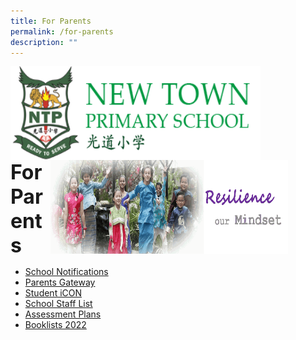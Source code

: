 ```yaml
---
title: For Parents
permalink: /for-parents
description: ""
---
```

<img src="/images/logosub.png" style="width:400px;height:150px;margin-left:0px;" align="left">

<img src="/images/Header%20GIF.gif" style="width:380px;height:150px;margin-right:60px;" align="right">
<br><br><br><br><br><br>

**<font size="6">For Parents</font>**

*   [School Notifications](https://moe-newtownpri-staging.netlify.app/for-parents/school-notifications)
*   [Parents Gateway](https://moe-newtownpri-staging.netlify.app/for-parents/resources-for-parents/parents-gateway)
*   [Student iCON](https://sites.google.com/moe.edu.sg/ntps-ict/ntps-ict/student-icon)
*   [School Staff List](https://moe-newtownpri-staging.netlify.app/about-us/school-staff)
*   [Assessment Plans](https://drive.google.com/drive/folders/1UY2tuKlRUONIyjIm__U7XH2jJgMVqThR)
*   [Booklists 2022](https://drive.google.com/drive/folders/17BvECiehbFGizSvUH7SFOuM0KcHQTnVB?usp=sharing)